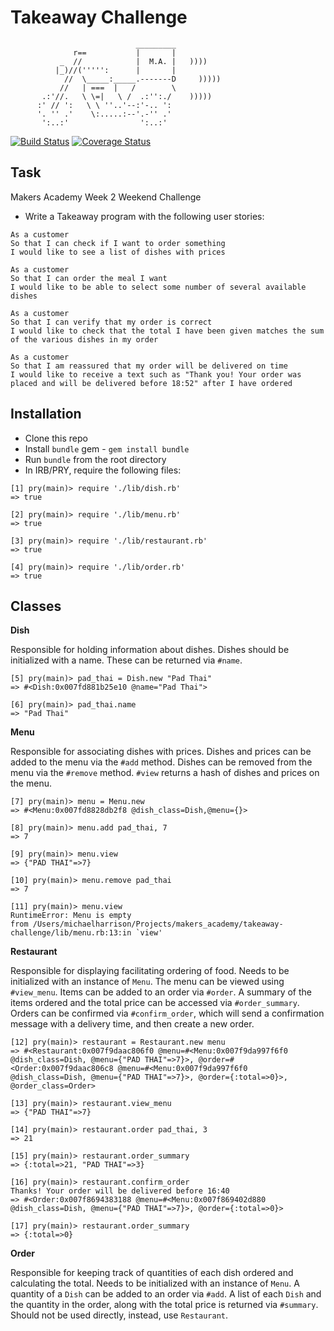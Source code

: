 Takeaway Challenge
==================
```
                            _________
              r==           |       |
           _  //            |  M.A. |   ))))
          |_)//(''''':      |       |
            //  \_____:_____.-------D     )))))
           //   | ===  |   /        \
       .:'//.   \ \=|   \ /  .:'':./    )))))
      :' // ':   \ \ ''..'--:'-.. ':
      '. '' .'    \:.....:--'.-'' .'
       ':..:'                ':..:'

 ```

[![Build Status](https://travis-ci.org/harrim91/takeaway-challenge.svg?branch=master)](https://travis-ci.org/harrim91/takeaway-challenge)
[![Coverage Status](https://coveralls.io/repos/github/harrim91/takeaway-challenge/badge.svg?branch=master)](https://coveralls.io/github/harrim91/takeaway-challenge?branch=master)

Task
-----

Makers Academy Week 2 Weekend Challenge

* Write a Takeaway program with the following user stories:

```
As a customer
So that I can check if I want to order something
I would like to see a list of dishes with prices

As a customer
So that I can order the meal I want
I would like to be able to select some number of several available dishes

As a customer
So that I can verify that my order is correct
I would like to check that the total I have been given matches the sum of the various dishes in my order

As a customer
So that I am reassured that my order will be delivered on time
I would like to receive a text such as "Thank you! Your order was placed and will be delivered before 18:52" after I have ordered
```

Installation
-----
* Clone this repo
* Install `bundle` gem - `gem install bundle`
* Run `bundle` from the root directory
* In IRB/PRY, require the following files:
```
[1] pry(main)> require './lib/dish.rb'
=> true

[2] pry(main)> require './lib/menu.rb'
=> true

[3] pry(main)> require './lib/restaurant.rb'
=> true

[4] pry(main)> require './lib/order.rb'
=> true
```


Classes
-----

**Dish**

Responsible for holding information about dishes.
Dishes should be initialized with a name. These can be returned via `#name`.

```
[5] pry(main)> pad_thai = Dish.new "Pad Thai"
=> #<Dish:0x007fd881b25e10 @name="Pad Thai">

[6] pry(main)> pad_thai.name
=> "Pad Thai"
```

**Menu**

Responsible for associating dishes with prices.
Dishes and prices can be added to the menu via the `#add` method.
Dishes can be removed from the menu via the `#remove` method.
`#view` returns a hash of dishes and prices on the menu.

```
[7] pry(main)> menu = Menu.new
=> #<Menu:0x007fd8828db2f8 @dish_class=Dish,@menu={}>

[8] pry(main)> menu.add pad_thai, 7
=> 7

[9] pry(main)> menu.view
=> {"PAD THAI"=>7}

[10] pry(main)> menu.remove pad_thai
=> 7

[11] pry(main)> menu.view
RuntimeError: Menu is empty
from /Users/michaelharrison/Projects/makers_academy/takeaway-challenge/lib/menu.rb:13:in `view'
```

**Restaurant**

Responsible for displaying facilitating ordering of food.
Needs to be initialized with an instance of `Menu`.
The menu can be viewed using `#view_menu`.
Items can be added to an order via `#order`.
A summary of the items ordered and the total price can be accessed via `#order_summary`.
Orders can be confirmed via `#confirm_order`, which will send a confirmation message with a delivery time, and then create a new order.

```
[12] pry(main)> restaurant = Restaurant.new menu
=> #<Restaurant:0x007f9daac806f0 @menu=#<Menu:0x007f9da997f6f0 @dish_class=Dish, @menu={"PAD THAI"=>7}>, @order=#<Order:0x007f9daac806c8 @menu=#<Menu:0x007f9da997f6f0 @dish_class=Dish, @menu={"PAD THAI"=>7}>, @order={:total=>0}>, @order_class=Order>

[13] pry(main)> restaurant.view_menu
=> {"PAD THAI"=>7}

[14] pry(main)> restaurant.order pad_thai, 3
=> 21

[15] pry(main)> restaurant.order_summary
=> {:total=>21, "PAD THAI"=>3}

[16] pry(main)> restaurant.confirm_order
Thanks! Your order will be delivered before 16:40
=> #<Order:0x007f8694383188 @menu=#<Menu:0x007f869402d880 @dish_class=Dish, @menu={"PAD THAI"=>7}>, @order={:total=>0}>

[17] pry(main)> restaurant.order_summary
=> {:total=>0}
```

**Order**

Responsible for keeping track of quantities of each dish ordered and calculating the total.
Needs to be initialized with an instance of `Menu`.
A quantity of a `Dish` can be added to an order via `#add`.
A list of each `Dish` and the quantity in the order, along with the total price is returned via `#summary`.
Should not be used directly, instead, use `Restaurant`.
